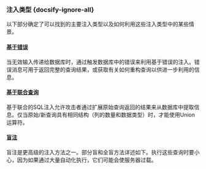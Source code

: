 ### 注入类型 {docsify-ignore-all}

以下部分确定了可以找到的主要注入类型以及如何利用这些注入类型中的某些情景。

#### [基于错误](/injectionTypes/errorBased)
当无效输入传递给数据库时，通过触发数据库中的错误来利用基于错误的注入。错误消息可用于返回完整的查询结果，或获取有关如何重构查询以供进一步利用的信息。

#### [基于联合查询](/injectionTypes/unionBased)
基于联合的SQL注入允许攻击者通过扩展原始查询返回的结果来从数据库中提取信息。仅当原始/新查询具有相同结构（列的数量和数据类型）时，才能使用Union运算符。

#### [盲注](/injectionTypes/blindBased)
盲注是更高级的注入方法之一。部分盲和全盲方法详述如下。执行这些查询时要小心，因为如果通过大量自动化执行，它们可能会使服务器过载。